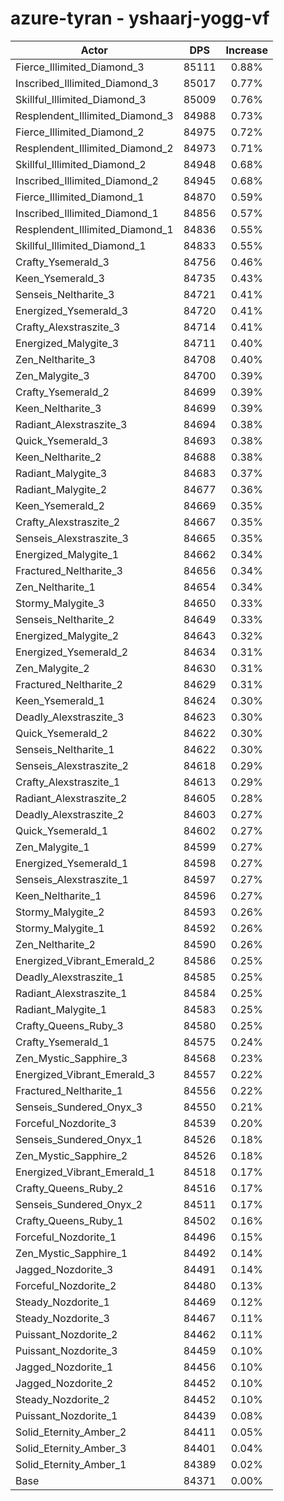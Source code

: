 # azure-tyran - yshaarj-yogg-vf
| Actor | DPS | Increase |
|---|:---:|:---:|
|Fierce_Illimited_Diamond_3|85111|0.88%|
|Inscribed_Illimited_Diamond_3|85017|0.77%|
|Skillful_Illimited_Diamond_3|85009|0.76%|
|Resplendent_Illimited_Diamond_3|84988|0.73%|
|Fierce_Illimited_Diamond_2|84975|0.72%|
|Resplendent_Illimited_Diamond_2|84973|0.71%|
|Skillful_Illimited_Diamond_2|84948|0.68%|
|Inscribed_Illimited_Diamond_2|84945|0.68%|
|Fierce_Illimited_Diamond_1|84870|0.59%|
|Inscribed_Illimited_Diamond_1|84856|0.57%|
|Resplendent_Illimited_Diamond_1|84836|0.55%|
|Skillful_Illimited_Diamond_1|84833|0.55%|
|Crafty_Ysemerald_3|84756|0.46%|
|Keen_Ysemerald_3|84735|0.43%|
|Senseis_Neltharite_3|84721|0.41%|
|Energized_Ysemerald_3|84720|0.41%|
|Crafty_Alexstraszite_3|84714|0.41%|
|Energized_Malygite_3|84711|0.40%|
|Zen_Neltharite_3|84708|0.40%|
|Zen_Malygite_3|84700|0.39%|
|Crafty_Ysemerald_2|84699|0.39%|
|Keen_Neltharite_3|84699|0.39%|
|Radiant_Alexstraszite_3|84694|0.38%|
|Quick_Ysemerald_3|84693|0.38%|
|Keen_Neltharite_2|84688|0.38%|
|Radiant_Malygite_3|84683|0.37%|
|Radiant_Malygite_2|84677|0.36%|
|Keen_Ysemerald_2|84669|0.35%|
|Crafty_Alexstraszite_2|84667|0.35%|
|Senseis_Alexstraszite_3|84665|0.35%|
|Energized_Malygite_1|84662|0.34%|
|Fractured_Neltharite_3|84656|0.34%|
|Zen_Neltharite_1|84654|0.34%|
|Stormy_Malygite_3|84650|0.33%|
|Senseis_Neltharite_2|84649|0.33%|
|Energized_Malygite_2|84643|0.32%|
|Energized_Ysemerald_2|84634|0.31%|
|Zen_Malygite_2|84630|0.31%|
|Fractured_Neltharite_2|84629|0.31%|
|Keen_Ysemerald_1|84624|0.30%|
|Deadly_Alexstraszite_3|84623|0.30%|
|Quick_Ysemerald_2|84622|0.30%|
|Senseis_Neltharite_1|84622|0.30%|
|Senseis_Alexstraszite_2|84618|0.29%|
|Crafty_Alexstraszite_1|84613|0.29%|
|Radiant_Alexstraszite_2|84605|0.28%|
|Deadly_Alexstraszite_2|84603|0.27%|
|Quick_Ysemerald_1|84602|0.27%|
|Zen_Malygite_1|84599|0.27%|
|Energized_Ysemerald_1|84598|0.27%|
|Senseis_Alexstraszite_1|84597|0.27%|
|Keen_Neltharite_1|84596|0.27%|
|Stormy_Malygite_2|84593|0.26%|
|Stormy_Malygite_1|84592|0.26%|
|Zen_Neltharite_2|84590|0.26%|
|Energized_Vibrant_Emerald_2|84586|0.25%|
|Deadly_Alexstraszite_1|84585|0.25%|
|Radiant_Alexstraszite_1|84584|0.25%|
|Radiant_Malygite_1|84583|0.25%|
|Crafty_Queens_Ruby_3|84580|0.25%|
|Crafty_Ysemerald_1|84575|0.24%|
|Zen_Mystic_Sapphire_3|84568|0.23%|
|Energized_Vibrant_Emerald_3|84557|0.22%|
|Fractured_Neltharite_1|84556|0.22%|
|Senseis_Sundered_Onyx_3|84550|0.21%|
|Forceful_Nozdorite_3|84539|0.20%|
|Senseis_Sundered_Onyx_1|84526|0.18%|
|Zen_Mystic_Sapphire_2|84526|0.18%|
|Energized_Vibrant_Emerald_1|84518|0.17%|
|Crafty_Queens_Ruby_2|84516|0.17%|
|Senseis_Sundered_Onyx_2|84511|0.17%|
|Crafty_Queens_Ruby_1|84502|0.16%|
|Forceful_Nozdorite_1|84496|0.15%|
|Zen_Mystic_Sapphire_1|84492|0.14%|
|Jagged_Nozdorite_3|84491|0.14%|
|Forceful_Nozdorite_2|84480|0.13%|
|Steady_Nozdorite_1|84469|0.12%|
|Steady_Nozdorite_3|84467|0.11%|
|Puissant_Nozdorite_2|84462|0.11%|
|Puissant_Nozdorite_3|84459|0.10%|
|Jagged_Nozdorite_1|84456|0.10%|
|Jagged_Nozdorite_2|84452|0.10%|
|Steady_Nozdorite_2|84452|0.10%|
|Puissant_Nozdorite_1|84439|0.08%|
|Solid_Eternity_Amber_2|84411|0.05%|
|Solid_Eternity_Amber_3|84401|0.04%|
|Solid_Eternity_Amber_1|84389|0.02%|
|Base|84371|0.00%|
